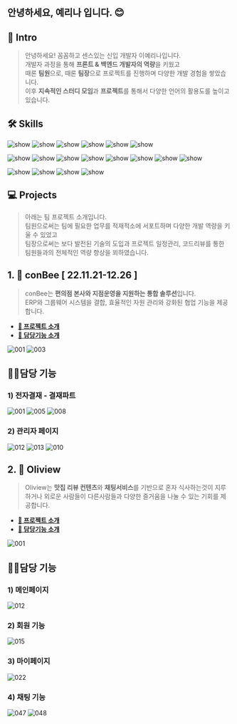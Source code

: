 ## 안녕하세요, 예리나 입니다. 😊

## 💐 Intro
>안녕하세요! 꼼꼼하고 센스있는 신입 개발자 이예리나입니다.<br>
개발자 과정을 통해 **프론트 & 백엔드 개발자의 역량**을 키웠고<br>
때론 **팀원**으로, 때론 **팀장**으로 프로젝트를 진행하며 다양한 개발 경험을 쌓았습니다.<br>
이후 **지속적인 스터디 모임**과 **프로젝트**를 통해서 다양한 언어의 활용도를 높이고 있습니다.<br>

## 🛠 Skills
![show](https://img.shields.io/badge/JavaScript-F7DF1E?style=for-the-badge&logo=JavaScript&logoColor=white)
![show](https://img.shields.io/badge/HTML5-E34F26?style=for-the-badge&logo=html5&logoColor=white)
![show](https://img.shields.io/badge/CSS3-1572B6?style=for-the-badge&logo=css3&logoColor=white)
![show](https://img.shields.io/badge/React-20232A?style=for-the-badge&logo=react&logoColor=61DAFB)
![show](https://img.shields.io/badge/Bootstrap-563D7C?style=for-the-badge&logo=bootstrap&logoColor=white)
![show](https://img.shields.io/badge/Visual_Studio_Code-0078D4?style=for-the-badge&logo=visual%20studio%20code&logoColor=white)

![show](https://img.shields.io/badge/C-00599C?style=for-the-badge&logo=c&logoColor=white)
![show](https://img.shields.io/badge/Java-ED8B00?style=for-the-badge&logo=openjdk&logoColor=white)
![show](https://img.shields.io/badge/Spring-6DB33F?style=for-the-badge&logo=spring&logoColor=white)
![show](https://img.shields.io/badge/Eclipse-2C2255?style=for-the-badge&logo=eclipse&logoColor=white)
![show](https://img.shields.io/badge/IntelliJ_IDEA-000000.svg?style=for-the-badge&logo=intellij-idea&logoColor=white)
![show](https://img.shields.io/badge/Oracle-F80000?style=for-the-badge&logo=oracle&logoColor=black)
![show](https://img.shields.io/badge/MySQL-005C84?style=for-the-badge&logo=mysql&logoColor=white)
![show](https://img.shields.io/badge/Amazon_AWS-232F3E?style=for-the-badge&logo=amazon-aws&logoColor=white)

![show](https://img.shields.io/badge/Google%20Analytics-E37400?style=for-the-badge&logo=google%20analytics&logoColor=white)
![show](https://img.shields.io/badge/Adobe%20Photoshop-31A8FF?logo=adobephotoshop&logoColor=fff&style=for-the-badge)
![show](https://img.shields.io/badge/Adobe%20Premiere%20Pro-99F?logo=adobepremierepro&logoColor=fff&style=for-the-badge)
![show](https://img.shields.io/badge/Notion-000000?style=for-the-badge&logo=notion&logoColor=white)


## 💻 Projects
>아래는 팀 프로젝트 소개입니다.<br>
팀원으로써는 팀에 필요한 업무를 적재적소에 서포트하며 다양한 개발 역량을 키울 수 있었고<br>
팀장으로써는 보다 발전된 기술의 도입과 프로젝트 일정관리, 코드리뷰를 통한 팀원들과의 전체적인 역량 향상을 꾀하였습니다.<br>


## 1. 🍯 conBee [ 22.11.21-12.26 ]
> conBee는 **편의점 본사와 지점운영을 지원하는 통합 솔루션**입니다.<br>
ERP와 그룹웨어 시스템을 결합, 효율적인 자원 관리와 강화된 협업 기능을 제공합니다.
* [**🔗 프로젝트 소개**](https://github.com/Bee-Keepers/conbee/tree/main)
* [**🔗 담당기능 소개**](https://blog.naver.com/poikl11234/223311632237)<br>

![001](https://github.com/lani-30/workspace/assets/122720744/86f69ea1-accb-48cb-882a-e00090722516)
![003](https://github.com/lani-30/workspace/assets/122720744/c1b424b1-91a8-47d9-98f6-36bc3863587b)
<br>

## 🙋‍♀️담당 기능
### 1) 전자결재 - 결재파트
![001](https://github.com/lani-30/workspace/assets/122720744/aa97a6dd-27e6-4ba2-a34d-f9e5b6a405ab)
![005](https://github.com/lani-30/workspace/assets/122720744/e661f7a6-7338-46e3-b344-b75c58caa4b7)
![008](https://github.com/lani-30/workspace/assets/122720744/d9c5b1ee-0e97-4e70-b3eb-30cacff8df9b)

### 2) 관리자 페이지
![012](https://github.com/lani-30/workspace/assets/122720744/d9bd5764-ea4c-4452-995e-6e98e287c3ac)
![013](https://github.com/lani-30/workspace/assets/122720744/631cc93b-8885-4a76-ba7f-241508f15946)
![010](https://github.com/lani-30/workspace/assets/122720744/87f5e9e1-97f1-4e73-af39-a962cc02e8a7)


## 2. 🍜 Oliview 
> Oliview는 **맛집 리뷰 컨텐츠**와 **채팅서비스**를 기반으로 혼자 식사하는것이 지루하거나 외로운 사람들이 다른사람들과 다양한 즐거움을 나눌 수 있는 기회를 제공합니다.<br>
* [**🔗 프로젝트 소개**](https://github.com/team-farmers/Oliview)
* [**🔗 담당기능 소개**](https://blog.naver.com/poikl11234/223270562033)

![001](https://github.com/lani-30/workspace/assets/122720744/8a21de08-c9a7-4d14-b57a-35c3cf267b56)

## 🙋‍♀️담당 기능
### 1) 메인페이지
![012](https://github.com/lani-30/workspace/assets/122720744/3e1743d7-a44b-4d89-93b4-9d6e21a1d361)
### 2) 회원 기능
![015](https://github.com/lani-30/workspace/assets/122720744/3f98dbda-2054-47f6-935f-5f14df9a0d1a)
### 3) 마이페이지
![022](https://github.com/lani-30/workspace/assets/122720744/badb5696-1159-4100-935b-ac9ec531fb3e)
### 4) 채팅 기능
![047](https://github.com/lani-30/workspace/assets/122720744/192301fd-be0b-4f50-bb03-3bc38f25f9b2)
![048](https://github.com/lani-30/workspace/assets/122720744/d6191c50-bb73-4a8e-8ff2-e64ab02046d3)


